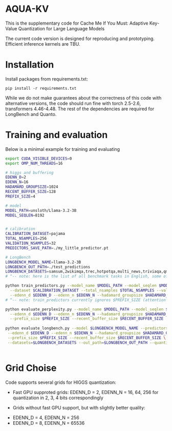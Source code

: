 # AQUA-KV

This is the supplementary code for Cache Me If You Must: Adaptive Key-Value Quantization for Large Language Models

The current code version is designed for reproducing and prototyping. Efficient inference kernels are TBU.



# Installation

Install packages from requirements.txt:

`pip install -r requirements.txt`

While we do not make guarantees about the correctness of this code with alternative versions, the code should run
fine with torch 2.5-2.6, transformers 4.46-4.48. The rest of the dependencies are required for LongBench and Quanto.


# Training and evaluation

Below is a minimal example for training and evaluating

```bash
export CUDA_VISIBLE_DEVICES=0
export OMP_NUM_THREADS=16

# higgs and buffering
EDENN_D=2
EDENN_N=16
HADAMARD_GROUPSIZE=1024
RECENT_BUFFER_SIZE=128
PREFIX_SIZE=4

# model
MODEL_PATH=unsloth/Llama-3.2-3B
MODEL_SEQLEN=8192


# calibration
CALIBRATION_DATASET=pajama
TOTAL_NSAMPLES=256
VALIDATION_NSAMPLES=32
PREDICTORS_SAVE_PATH=./my_little_predictor.pt

# LongBench
LONGBENCH_MODEL_NAME=llama-3.2-3B
LONGBENCH_OUT_PATH=./test_predictions
LONGBENCH_DATASETS=samsum,2wikimqa,trec,hotpotqa,multi_news,triviaqa,qmsum,passage_count,multifieldqa_en,musique,qasper,passage_retrieval_en,narrativeqa,gov_report
# ^-- note: here is the list of all benchmark tasks in English, some of them are memory-heavy, e.g. narrativeqa;

python train_predictors.py --model_name $MODEL_PATH --model_seqlen $MODEL_SEQLEN --predictors_output_path $PREDICTORS_SAVE_PATH \
  --dataset $CALIBRATION_DATASET --total_nsamples $TOTAL_NSAMPLES --valid_nsamples $VALIDATION_NSAMPLES \
  --edenn_d $EDENN_D --edenn_n $EDENN_N --hadamard_groupsize $HADAMARD_GROUPSIZE --offload_activations
# ^-- note: train_predictors currently ignores $PREFIX_SIZE (attention sinks) and RECENT_BUFFER_SIZE (buffering) during calibration;

python evaluate_perplexity.py --model_name $MODEL_PATH --model_seqlen $MODEL_SEQLEN --predictors_input_path $PREDICTORS_SAVE_PATH \
  --edenn_d $EDENN_D --edenn_n $EDENN_N --hadamard_groupsize $HADAMARD_GROUPSIZE \
  --prefix_size $PREFIX_SIZE --recent_buffer_size $RECENT_BUFFER_SIZE
 
python evaluate_longbench.py --model $LONGBENCH_MODEL_NAME --predictors_input_path=$PREDICTORS_SAVE_PATH \
 --edenn_d $EDENN_D --edenn_n $EDENN_N --hadamard_groupsize $HADAMARD_GROUPSIZE \
 --prefix_size $PREFIX_SIZE --recent_buffer_size $RECENT_BUFFER_SIZE \
 --datasets=$LONGBENCH_DATASETS --out_path=$LONGBENCH_OUT_PATH --quantize
 
```


# Grid Choise

Code supports several grids for HIGGS quantization:

- Fast GPU supproted grids: EDENN_D = 2, EDENN_N = 16, 64, 256 for quantization in 2, 3, 4 bits correspondingly

- Grids without fast GPU support, but with slightly better quality: 
 * EDENN_D = 4, EDENN_N = 256
 * EDENN_D = 8, EDENN_N = 65536
